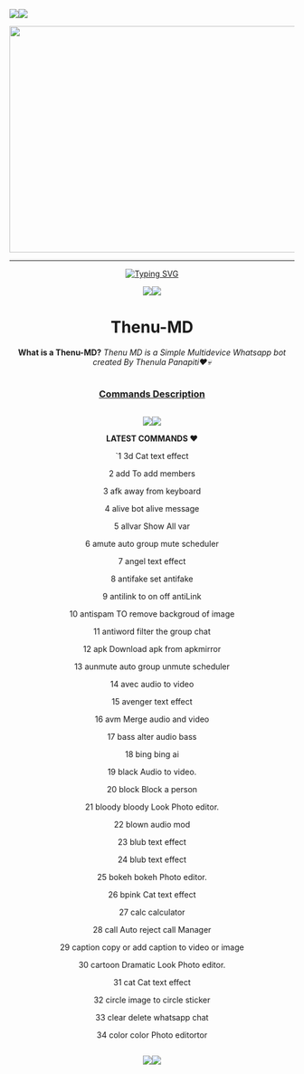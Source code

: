<a><img src='https://i.imgur.com/LyHic3i.gif'/></a><a><img src='https://i.imgur.com/LyHic3i.gif'/></a>
<div class = "repo" align = "center">
 
<a href = "#">
<img src = "https://telegra.ph/file/e1805cc111530fe514728.jpg"  width="600" height="400">
</img>
<p align="center">  
  
***
  
<a href="https://git.io/typing-svg"><img src="https://readme-typing-svg.demolab.com?font=Black+Ops+One&size=50&pause=1000&color=1BAFBAFF&center=true&width=910&height=100&lines=THANKS FOR CHOOSING ;Thenu MD " alt="Typing SVG" /></a>
  </p>
  <a><img src='https://i.imgur.com/LyHic3i.gif'/></a><a><img src='https://i.imgur.com/LyHic3i.gif'/></a>
   
# Thenu-MD
**What is a Thenu-MD?**
*Thenu MD is a Simple Multidevice Whatsapp bot created By Thenula Panapiti❤️💀*

   <p align="left">
  <a href="#"><img src="http://readme-typing-svg.herokuapp.com?color=ff00ab&center=true&vCenter=true&multiline=false&lines=Owner+THENULA+PANAPITI" alt="">
</p>

### Commands Description 
<p align="centercentert">
  <a href="#"><img src="http://readme-typing-svg.herokuapp.com?color=ff00ab&center=true&vCenter=true&multiline=false&lines=Bot+Commands" alt="">
  </p>
  <a><img src='https://i.imgur.com/LyHic3i.gif'/></a><a><img src='https://i.imgur.com/LyHic3i.gif'/></a>

**LATEST COMMANDS ❤️**
<p aling="left">
`1 3d
Cat text effect

2 add
To add members

3 afk
away from keyboard

4 alive
bot alive message

5 allvar
Show All var

6 amute
auto group mute scheduler

7 angel
text effect

8 antifake
set antifake

9 antilink
to on off antiLink

10 antispam
TO remove backgroud of image

11 antiword
filter the group chat

12 apk
Download apk from apkmirror

13 aunmute
auto group unmute scheduler

14 avec
audio to video

15 avenger
text effect

16 avm
Merge audio and video

17 bass
alter audio bass

18 bing
bing ai

19 black
Audio to video.

20 block
Block a person

21 bloody
bloody Look Photo editor.

22 blown
audio mod

23 blub
text effect

24 blub
text effect

25 bokeh
bokeh Photo editor.

26 bpink
Cat text effect

27 calc
calculator

28 call
Auto reject call Manager

29 caption
copy or add caption to video or image

30 cartoon
Dramatic Look Photo editor.

31 cat
Cat text effect

32 circle
image to circle sticker

33 clear
delete whatsapp chat

34 color
color Photo editortor

<p align="center">
  <a href="#"><img src="http://readme-typing-svg.herokuapp.com?color=ff00ab&center=true&vCenter=true&multiline=false&lines=NEW+VERSION+V2" alt="">
</p>
<a><img src='https://i.imgur.com/LyHic3i.gif'/></a><a><img src='https://i.imgur.com/LyHic3i.gif'/></a>
   
